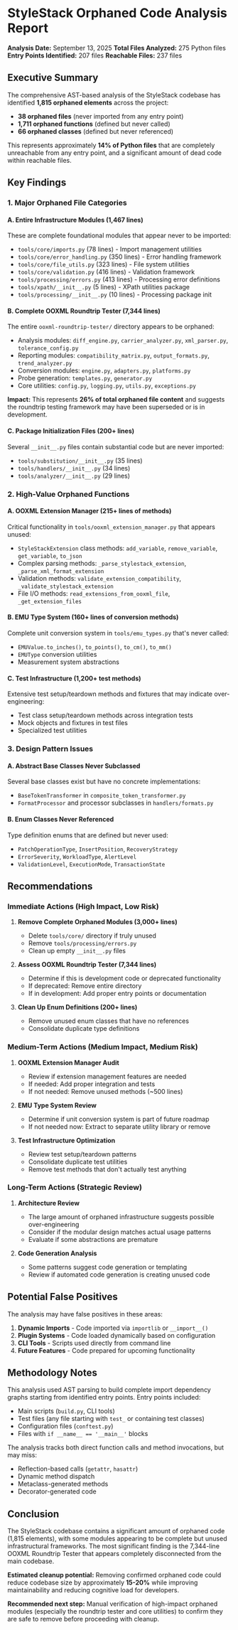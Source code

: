 # StyleStack Orphaned Code Analysis Report

**Analysis Date:** September 13, 2025
**Total Files Analyzed:** 275 Python files
**Entry Points Identified:** 207 files
**Reachable Files:** 237 files

## Executive Summary

The comprehensive AST-based analysis of the StyleStack codebase has identified **1,815 orphaned elements** across the project:

- **38 orphaned files** (never imported from any entry point)
- **1,711 orphaned functions** (defined but never called)
- **66 orphaned classes** (defined but never referenced)

This represents approximately **14% of Python files** that are completely unreachable from any entry point, and a significant amount of dead code within reachable files.

## Key Findings

### 1. Major Orphaned File Categories

#### A. Entire Infrastructure Modules (1,467 lines)
These are complete foundational modules that appear never to be imported:

- `tools/core/imports.py` (78 lines) - Import management utilities
- `tools/core/error_handling.py` (350 lines) - Error handling framework
- `tools/core/file_utils.py` (323 lines) - File system utilities
- `tools/core/validation.py` (416 lines) - Validation framework
- `tools/processing/errors.py` (413 lines) - Processing error definitions
- `tools/xpath/__init__.py` (5 lines) - XPath utilities package
- `tools/processing/__init__.py` (10 lines) - Processing package init

#### B. Complete OOXML Roundtrip Tester (7,344 lines)
The entire `ooxml-roundtrip-tester/` directory appears to be orphaned:

- Analysis modules: `diff_engine.py`, `carrier_analyzer.py`, `xml_parser.py`, `tolerance_config.py`
- Reporting modules: `compatibility_matrix.py`, `output_formats.py`, `trend_analyzer.py`
- Conversion modules: `engine.py`, `adapters.py`, `platforms.py`
- Probe generation: `templates.py`, `generator.py`
- Core utilities: `config.py`, `logging.py`, `utils.py`, `exceptions.py`

**Impact:** This represents **26% of total orphaned file content** and suggests the roundtrip testing framework may have been superseded or is in development.

#### C. Package Initialization Files (200+ lines)
Several `__init__.py` files contain substantial code but are never imported:
- `tools/substitution/__init__.py` (35 lines)
- `tools/handlers/__init__.py` (34 lines)
- `tools/analyzer/__init__.py` (29 lines)

### 2. High-Value Orphaned Functions

#### A. OOXML Extension Manager (215+ lines of methods)
Critical functionality in `tools/ooxml_extension_manager.py` that appears unused:
- `StyleStackExtension` class methods: `add_variable`, `remove_variable`, `get_variable`, `to_json`
- Complex parsing methods: `_parse_stylestack_extension`, `_parse_xml_format_extension`
- Validation methods: `validate_extension_compatibility`, `_validate_stylestack_extension`
- File I/O methods: `read_extensions_from_ooxml_file`, `_get_extension_files`

#### B. EMU Type System (160+ lines of conversion methods)
Complete unit conversion system in `tools/emu_types.py` that's never called:
- `EMUValue.to_inches()`, `to_points()`, `to_cm()`, `to_mm()`
- `EMUType` conversion utilities
- Measurement system abstractions

#### C. Test Infrastructure (1,200+ test methods)
Extensive test setup/teardown methods and fixtures that may indicate over-engineering:
- Test class setup/teardown methods across integration tests
- Mock objects and fixtures in test files
- Specialized test utilities

### 3. Design Pattern Issues

#### A. Abstract Base Classes Never Subclassed
Several base classes exist but have no concrete implementations:
- `BaseTokenTransformer` in `composite_token_transformer.py`
- `FormatProcessor` and processor subclasses in `handlers/formats.py`

#### B. Enum Classes Never Referenced
Type definition enums that are defined but never used:
- `PatchOperationType`, `InsertPosition`, `RecoveryStrategy`
- `ErrorSeverity`, `WorkloadType`, `AlertLevel`
- `ValidationLevel`, `ExecutionMode`, `TransactionState`

## Recommendations

### Immediate Actions (High Impact, Low Risk)

1. **Remove Complete Orphaned Modules (3,000+ lines)**
   - Delete `tools/core/` directory if truly unused
   - Remove `tools/processing/errors.py`
   - Clean up empty `__init__.py` files

2. **Assess OOXML Roundtrip Tester (7,344 lines)**
   - Determine if this is development code or deprecated functionality
   - If deprecated: Remove entire directory
   - If in development: Add proper entry points or documentation

3. **Clean Up Enum Definitions (200+ lines)**
   - Remove unused enum classes that have no references
   - Consolidate duplicate type definitions

### Medium-Term Actions (Medium Impact, Medium Risk)

1. **OOXML Extension Manager Audit**
   - Review if extension management features are needed
   - If needed: Add proper integration and tests
   - If not needed: Remove unused methods (~500 lines)

2. **EMU Type System Review**
   - Determine if unit conversion system is part of future roadmap
   - If not needed now: Extract to separate utility library or remove

3. **Test Infrastructure Optimization**
   - Review test setup/teardown patterns
   - Consolidate duplicate test utilities
   - Remove test methods that don't actually test anything

### Long-Term Actions (Strategic Review)

1. **Architecture Review**
   - The large amount of orphaned infrastructure suggests possible over-engineering
   - Consider if the modular design matches actual usage patterns
   - Evaluate if some abstractions are premature

2. **Code Generation Analysis**
   - Some patterns suggest code generation or templating
   - Review if automated code generation is creating unused code

## Potential False Positives

The analysis may have false positives in these areas:

1. **Dynamic Imports** - Code imported via `importlib` or `__import__()`
2. **Plugin Systems** - Code loaded dynamically based on configuration
3. **CLI Tools** - Scripts used directly from command line
4. **Future Features** - Code prepared for upcoming functionality

## Methodology Notes

This analysis used AST parsing to build complete import dependency graphs starting from identified entry points. Entry points included:

- Main scripts (`build.py`, CLI tools)
- Test files (any file starting with `test_` or containing test classes)
- Configuration files (`conftest.py`)
- Files with `if __name__ == '__main__'` blocks

The analysis tracks both direct function calls and method invocations, but may miss:
- Reflection-based calls (`getattr`, `hasattr`)
- Dynamic method dispatch
- Metaclass-generated methods
- Decorator-generated code

## Conclusion

The StyleStack codebase contains a significant amount of orphaned code (1,815 elements), with some modules appearing to be complete but unused infrastructural frameworks. The most significant finding is the 7,344-line OOXML Roundtrip Tester that appears completely disconnected from the main codebase.

**Estimated cleanup potential:** Removing confirmed orphaned code could reduce codebase size by approximately **15-20%** while improving maintainability and reducing cognitive load for developers.

**Recommended next step:** Manual verification of high-impact orphaned modules (especially the roundtrip tester and core utilities) to confirm they are safe to remove before proceeding with cleanup.